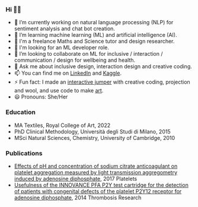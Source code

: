 ### Hi 👋🏼

<!--
**ksenia-5/ksenia-5** is a ✨ _special_ ✨ repository because its `README.md` (this file) appears on your GitHub profile.
- 🤔 I’m looking for help with computer vision.

Here are some ideas to get you started:


-->
- 🔭 I’m currently working on natural language processing (NLP) for sentiment analysis and chat bot creation.
- 🌱 I’m learning machine learning (ML) and artificial intelligence (AI).
- 🐜 I'm a freelance Maths and Science tutor and design researcher.
- 👀 I'm looking for an ML developer role.
- 👯 I’m looking to collaborate on ML for inclusive / interaction / communication / design for wellbeing and health.
- 💬 Ask me about inclusive design, interaction design and creative coding.
- 📫 You can find me on [LinkedIn](https://www.linkedin.com/in/kseniagermanovich/) and [Kaggle](https://www.kaggle.com/ksenia5).
- ⚡ Fun fact: I made an [interactive jumper](https://colourstructure.cloud/pages/interact.html) with creative coding, projection and wool, and use code to make [art](https://colourstructure.cloud/pages/interact.html).
- 😃 Pronouns: She/Her

### Education

* MA Textiles, Royal College of Art, 2022
* PhD Clinical Methodology, Università degli Studi di Milano, 2015
* MSci Natural Sciences, Chemistry, University of Cambridge, 2010

### Publications
* [Effects of pH and concentration of sodium citrate anticoagulant on platelet aggregation measured by light transmission aggregometry induced by adenosine diphosphate](https://doi.org/10.1080/09537104.2017.1327655), 2017 Platelets   
* [Usefulness of the INNOVANCE PFA P2Y test cartridge for the detection of patients with congenital defects of the platelet P2Y12 receptor for adenosine diphosphate](https://doi.org/10.1016/j.thromres.2013.11.022), 2014 Thrombosis Research 
